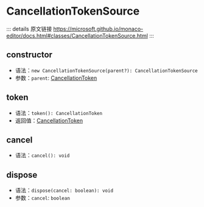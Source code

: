 # CancellationTokenSource

<backTop />
        
::: details 原文链接
https://microsoft.github.io/monaco-editor/docs.html#classes/CancellationTokenSource.html
:::


## constructor
- 语法：`new CancellationTokenSource(parent?): CancellationTokenSource`
- 参数：`parent`: [CancellationToken](/api/CancellationToken.md)


## token
- 语法：`token(): CancellationToken`
- 返回值：[CancellationToken](/api/CancellationToken.md)


## cancel
- 语法：`cancel(): void`


## dispose
- 语法：`dispose(cancel: boolean): void`
- 参数：`cancel`: `boolean`



